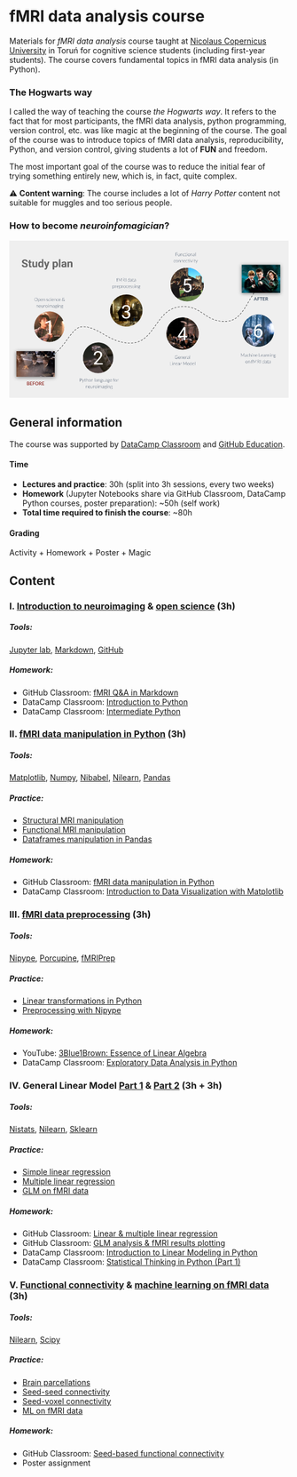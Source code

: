 # fMRI data analysis course

Materials for *fMRI data analysis* course taught at [Nicolaus Copernicus University](https://www.umk.pl/en/) in Toruń
for cognitive science students (including first-year students). The course covers fundamental topics in fMRI 
data analysis (in Python). 

### The Hogwarts way 
I called the way of teaching the course *the Hogwarts way*. It refers to the fact 
that for most participants, the fMRI data analysis, python programming, version control, etc. was like magic at the beginning of the course.
The goal of the course was to introduce topics of fMRI data analysis, reproducibility, 
Python, and version control, giving students a lot of **FUN**  and freedom. 
 

The most important goal of the course was to reduce the initial fear of trying something 
entirely new, which is, in fact, quite complex. 


:warning: **Content warning**:
The course includes a lot of *Harry Potter* content not suitable for muggles 
and too serious people.

### How to become *neuroinfomagician*?

![](images/fMRIDA_study_plan.png)


## General information

The course was supported by [DataCamp Classroom](datacamp.com/groups/education) and 
[GitHub Education](https://education.github.com/). 


#### Time
- **Lectures and practice**: 30h (split into 3h sessions, every two weeks)
- **Homework** (Jupyter Notebooks share via GitHub Classroom, DataCamp Python courses, poster preparation): ~50h (self work)
- **Total time required to finish the course**: ~80h

#### Grading 
Activity + Homework + Poster + Magic



## Content

### I. [Introduction to neuroimaging](https://github.com/fMRIAnalysisCourse/fmri-analysis-course/blob/master/00-introduction/00-fMRIDA_slides.pdf) & [open science](https://github.com/fMRIAnalysisCourse/fmri-analysis-course/blob/master/01-reproducible_neuroimaging/01-fMRIDA_slides.pdf) (3h)

##### Tools:
[Jupyter lab](https://jupyterlab.readthedocs.io/en/stable/), 
[Markdown](https://github.com/adam-p/markdown-here/wiki/Markdown-Cheatsheet), 
[GitHub](https://github.com/)

##### Homework:
- GitHub Classroom: [fMRI Q&A in Markdown](https://github.com/fMRIAnalysisCourse/01-homework/blob/master/01-fMRIDA_homework.ipynb)
- DataCamp Classroom: [Introduction to Python](https://learn.datacamp.com/courses/intro-to-python-for-data-science)
- DataCamp Classroom: [Intermediate Python](https://learn.datacamp.com/courses/intermediate-python)

### II. [fMRI data manipulation in Python](https://github.com/fMRIAnalysisCourse/fmri-analysis-course/blob/master/02-fmri_data_manipulation_in_python/fMRIDA_27-03-2020.pdf) (3h)

##### Tools: 
[Matplotlib](https://matplotlib.org/), 
[Numpy](https://numpy.org/), 
[Nibabel](https://nipy.org/nibabel/), 
[Nilearn](https://nilearn.github.io/), 
[Pandas](https://pandas.pydata.org/)

##### Practice:
- [Structural MRI manipulation](https://github.com/fMRIAnalysisCourse/fmri-analysis-course/blob/master/02-fmri_data_manipulation_in_python/00-structural_mri_manipulation_solution.ipynb)
- [Functional MRI manipulation](https://github.com/fMRIAnalysisCourse/fmri-analysis-course/blob/master/02-fmri_data_manipulation_in_python/01-functional_mri_manipulation_solution.ipynb)
- [Dataframes manipulation in Pandas](https://github.com/fMRIAnalysisCourse/fmri-analysis-course/blob/master/02-fmri_data_manipulation_in_python/02-data_frames_manipulation_solution.ipynb)

##### Homework:
- GitHub Classroom: [fMRI data manipulation in Python](https://github.com/fMRIAnalysisCourse/02-homework)
- DataCamp Classroom: [Introduction to Data Visualization with Matplotlib](https://learn.datacamp.com/courses/introduction-to-data-visualization-with-matplotlib)

### III. [fMRI data preprocessing](https://github.com/fMRIAnalysisCourse/fmri-analysis-course/blob/master/03-fmri_data_preprocessing/fMRIDA_10-04-2020_%233.pdf) (3h)
##### Tools: 
[Nipype](https://nipype.readthedocs.io/en/latest/), 
[Porcupine](https://giraffe.tools/porcupine/TimVanMourik/SomeGiraffeExample), 
[fMRIPrep](https://fmriprep.readthedocs.io/en/stable/)

##### Practice:
- [Linear transformations in Python](https://github.com/fMRIAnalysisCourse/fmri-analysis-course/blob/master/03-fmri_data_preprocessing/linear_transformations.ipynb)
- [Preprocessing with Nipype](https://github.com/fMRIAnalysisCourse/fmri-analysis-course/blob/master/03-fmri_data_preprocessing/fmri_preprocessing_nipype.ipynb)

##### Homework:
- YouTube: [3Blue1Brown: Essence of Linear Algebra](https://www.youtube.com/watch?v=fNk_zzaMoSs&list=PLZHQObOWTQDPD3MizzM2xVFitgF8hE_ab) 
- DataCamp Classroom: [Exploratory Data Analysis in Python](https://learn.datacamp.com/courses/exploratory-data-analysis-in-python)

### IV. General Linear Model [Part 1](https://github.com/fMRIAnalysisCourse/fmri-analysis-course/blob/master/04-general_linear_model/fMRIDA_24-04-2020_%234.pdf) & [Part 2](https://github.com/fMRIAnalysisCourse/fmri-analysis-course/blob/master/04-general_linear_model/fMRIDA_08-05-2020_%235.pdf) (3h + 3h)

##### Tools: 
[Nistats](https://nistats.github.io/), 
[Nilearn](https://nilearn.github.io/), 
[Sklearn](https://scikit-learn.org/stable/)

##### Practice: 
- [Simple linear regression](https://github.com/fMRIAnalysisCourse/fmri-analysis-course/blob/master/04-general_linear_model/simple_linear_regression.ipynb)
- [Multiple linear regression](https://github.com/fMRIAnalysisCourse/fmri-analysis-course/blob/master/04-general_linear_model/multiple_linear_regression.ipynb)
- [GLM on fMRI data](https://github.com/fMRIAnalysisCourse/fmri-analysis-course/blob/master/04-general_linear_model/glm_on_fMRI_data.ipynb)

##### Homework:
- GitHub Classroom: [Linear & multiple linear regression](https://github.com/fMRIAnalysisCourse/03-homework)
- GitHub Classroom: [GLM analysis & fMRI results plotting](https://github.com/fMRIAnalysisCourse/04-homework)
- DataCamp Classroom: [Introduction to Linear Modeling in Python](https://learn.datacamp.com/courses/introduction-to-linear-modeling-in-python)
- DataCamp Classroom: [Statistical Thinking in Python (Part 1)](https://learn.datacamp.com/courses/statistical-thinking-in-python-part-1)

### V. [Functional connectivity](https://github.com/fMRIAnalysisCourse/fmri-analysis-course/blob/master/05-functional_connectivity/fMRIDA_05-06-2020_%236.pdf) & [machine learning on fMRI data ](https://github.com/fMRIAnalysisCourse/fmri-analysis-course/blob/master/06-machine_learning/fMRIDA_05-06-2020_%237.pdf) (3h) 
##### Tools: 
[Nilearn](https://nilearn.github.io/), 
[Scipy](https://www.scipy.org/)

##### Practice:
- [Brain parcellations](https://github.com/fMRIAnalysisCourse/fmri-analysis-course/blob/master/05-functional_connectivity/brain_parcellations.ipynb)
- [Seed-seed connectivity](https://github.com/fMRIAnalysisCourse/fmri-analysis-course/blob/master/05-functional_connectivity/seed-seed_connectivity.ipynb)
- [Seed-voxel connectivity](https://github.com/fMRIAnalysisCourse/fmri-analysis-course/blob/master/05-functional_connectivity/seed-voxel_connectivity.ipynb)
- [ML on fMRI data](https://github.com/fMRIAnalysisCourse/fmri-analysis-course/blob/master/06-machine_learning/machine_learning_fMRI.ipynb) 

##### Homework: 
- GitHub Classroom: [Seed-based functional connectivity](https://github.com/fMRIAnalysisCourse/05-homework)
- Poster assignment 
